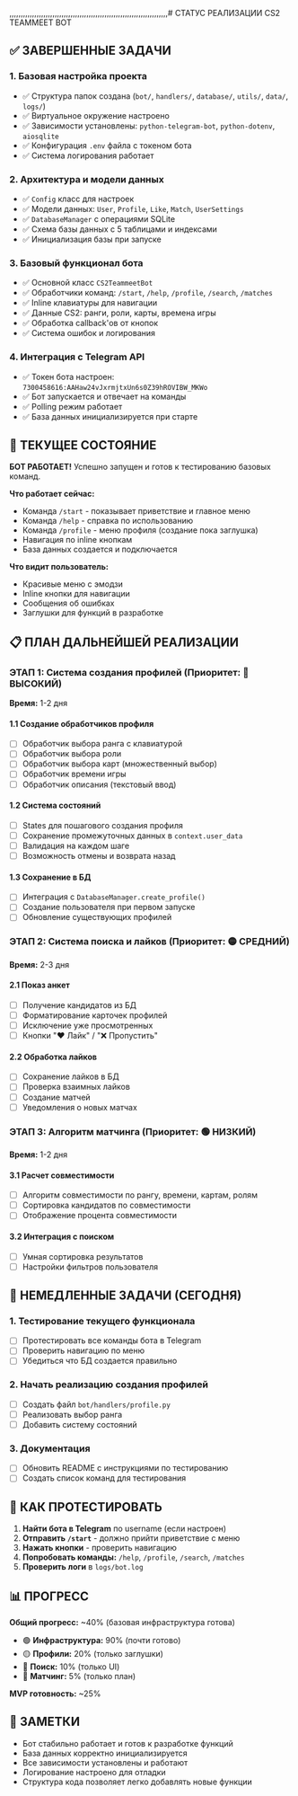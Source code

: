 ,,,,,,,,,,,,,,,,,,,,,,,,,,,,,,,,,,,,,,,,,,,,,,,,,,,,,,,,,,,,,,,,,,,,,,# СТАТУС РЕАЛИЗАЦИИ CS2 TEAMMEET BOT

## ✅ ЗАВЕРШЕННЫЕ ЗАДАЧИ

### 1. Базовая настройка проекта
- ✅ Структура папок создана (`bot/`, `handlers/`, `database/`, `utils/`, `data/`, `logs/`)
- ✅ Виртуальное окружение настроено
- ✅ Зависимости установлены: `python-telegram-bot`, `python-dotenv`, `aiosqlite`
- ✅ Конфигурация `.env` файла с токеном бота
- ✅ Система логирования работает

### 2. Архитектура и модели данных
- ✅ `Config` класс для настроек
- ✅ Модели данных: `User`, `Profile`, `Like`, `Match`, `UserSettings` 
- ✅ `DatabaseManager` с операциями SQLite
- ✅ Схема базы данных с 5 таблицами и индексами
- ✅ Инициализация базы при запуске

### 3. Базовый функционал бота
- ✅ Основной класс `CS2TeammeetBot`
- ✅ Обработчики команд: `/start`, `/help`, `/profile`, `/search`, `/matches`
- ✅ Inline клавиатуры для навигации
- ✅ Данные CS2: ранги, роли, карты, времена игры
- ✅ Обработка callback'ов от кнопок
- ✅ Система ошибок и логирования

### 4. Интеграция с Telegram API
- ✅ Токен бота настроен: `7300458616:AAHaw24vJxrmjtxUn6s0Z39hROVIBW_MKWo`
- ✅ Бот запускается и отвечает на команды
- ✅ Polling режим работает
- ✅ База данных инициализируется при старте

## 🚧 ТЕКУЩЕЕ СОСТОЯНИЕ

**БОТ РАБОТАЕТ!** Успешно запущен и готов к тестированию базовых команд.

**Что работает сейчас:**
- Команда `/start` - показывает приветствие и главное меню
- Команда `/help` - справка по использованию  
- Команда `/profile` - меню профиля (создание пока заглушка)
- Навигация по inline кнопкам
- База данных создается и подключается

**Что видит пользователь:**
- Красивые меню с эмодзи
- Inline кнопки для навигации
- Сообщения об ошибках
- Заглушки для функций в разработке

## 📋 ПЛАН ДАЛЬНЕЙШЕЙ РЕАЛИЗАЦИИ

### ЭТАП 1: Система создания профилей (Приоритет: 🔴 ВЫСОКИЙ)
**Время:** 1-2 дня

#### 1.1 Создание обработчиков профиля
- [ ] Обработчик выбора ранга с клавиатурой
- [ ] Обработчик выбора роли 
- [ ] Обработчик выбора карт (множественный выбор)
- [ ] Обработчик времени игры
- [ ] Обработчик описания (текстовый ввод)

#### 1.2 Система состояний
- [ ] States для пошагового создания профиля
- [ ] Сохранение промежуточных данных в `context.user_data`
- [ ] Валидация на каждом шаге
- [ ] Возможность отмены и возврата назад

#### 1.3 Сохранение в БД
- [ ] Интеграция с `DatabaseManager.create_profile()`
- [ ] Создание пользователя при первом запуске
- [ ] Обновление существующих профилей

### ЭТАП 2: Система поиска и лайков (Приоритет: 🟡 СРЕДНИЙ)  
**Время:** 2-3 дня

#### 2.1 Показ анкет
- [ ] Получение кандидатов из БД
- [ ] Форматирование карточек профилей
- [ ] Исключение уже просмотренных
- [ ] Кнопки "❤️ Лайк" / "❌ Пропустить"

#### 2.2 Обработка лайков
- [ ] Сохранение лайков в БД
- [ ] Проверка взаимных лайков  
- [ ] Создание матчей
- [ ] Уведомления о новых матчах

### ЭТАП 3: Алгоритм матчинга (Приоритет: 🟢 НИЗКИЙ)
**Время:** 1-2 дня

#### 3.1 Расчет совместимости
- [ ] Алгоритм совместимости по рангу, времени, картам, ролям
- [ ] Сортировка кандидатов по совместимости
- [ ] Отображение процента совместимости

#### 3.2 Интеграция с поиском
- [ ] Умная сортировка результатов
- [ ] Настройки фильтров пользователя

## 🎯 НЕМЕДЛЕННЫЕ ЗАДАЧИ (СЕГОДНЯ)

### 1. Тестирование текущего функционала
- [ ] Протестировать все команды бота в Telegram
- [ ] Проверить навигацию по меню
- [ ] Убедиться что БД создается правильно

### 2. Начать реализацию создания профилей
- [ ] Создать файл `bot/handlers/profile.py`
- [ ] Реализовать выбор ранга
- [ ] Добавить систему состояний

### 3. Документация 
- [ ] Обновить README с инструкциями по тестированию
- [ ] Создать список команд для тестирования

## 🧪 КАК ПРОТЕСТИРОВАТЬ

1. **Найти бота в Telegram** по username (если настроен)
2. **Отправить `/start`** - должно прийти приветствие с меню
3. **Нажать кнопки** - проверить навигацию
4. **Попробовать команды:** `/help`, `/profile`, `/search`, `/matches`
5. **Проверить логи** в `logs/bot.log`

## 📊 ПРОГРЕСС

**Общий прогресс:** ~40% (базовая инфраструктура готова)

- 🟢 **Инфраструктура:** 90% (почти готово)
- 🟡 **Профили:** 20% (только заглушки)  
- 🔴 **Поиск:** 10% (только UI)
- 🔴 **Матчинг:** 5% (только план)

**MVP готовность:** ~25%

## 📝 ЗАМЕТКИ

- Бот стабильно работает и готов к разработке функций
- База данных корректно инициализируется
- Все зависимости установлены и работают
- Логирование настроено для отладки
- Структура кода позволяет легко добавлять новые функции 